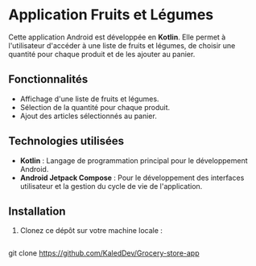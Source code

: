 # Application Fruits et Légumes

Cette application Android est développée en **Kotlin**. Elle permet à l'utilisateur d'accéder à une liste de fruits et légumes, de choisir une quantité pour chaque produit et de les ajouter au panier.

## Fonctionnalités

- Affichage d'une liste de fruits et légumes.
- Sélection de la quantité pour chaque produit.
- Ajout des articles sélectionnés au panier.

## Technologies utilisées

- **Kotlin** : Langage de programmation principal pour le développement Android.
- **Android Jetpack Compose** : Pour le développement des interfaces utilisateur et la gestion du cycle de vie de l'application.

## Installation

1. Clonez ce dépôt sur votre machine locale :
   ```bash
git clone https://github.com/KaledDev/Grocery-store-app
